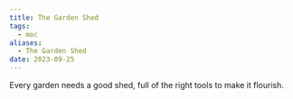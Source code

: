 ```yaml
---
title: The Garden Shed
tags:
  - moc
aliases:
  - The Garden Shed
date: 2023-09-25
---
```

Every garden needs a good shed, full of the right tools to make it flourish.